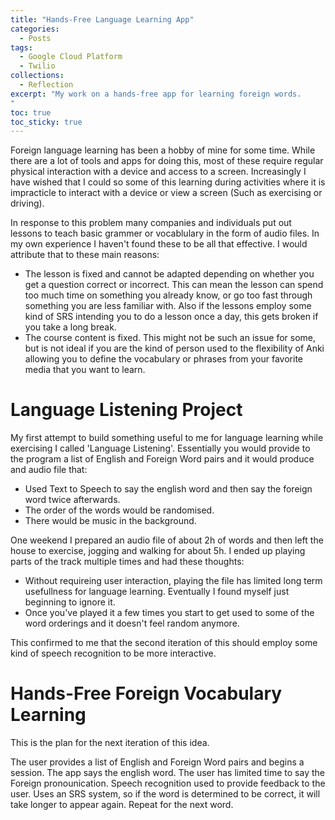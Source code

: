 ```yaml
---
title: "Hands-Free Language Learning App"
categories:
  - Posts
tags:
  - Google Cloud Platform
  - Twilio
collections:
  - Reflection
excerpt: "My work on a hands-free app for learning foreign words.
"
toc: true
toc_sticky: true
---
```

Foreign language learning has been a hobby of mine for some time. While there are a lot of tools and apps for doing this, most of these require regular physical interaction with a device and access to a screen. Increasingly I have wished that I could so some of this learning during activities where it is impracticle to interact with a device or view a screen (Such as exercising or driving).

In response to this problem many companies and individuals put out lessons to teach basic grammer or vocablulary in the form of audio files. In my own experience I haven't found these to be all that effective. I would attribute that to these main reasons:
* The lesson is fixed and cannot be adapted depending on whether you get a question correct or incorrect. This can mean the lesson can spend too much time on something you already know, or go too fast through something you are less familiar with. Also if the lessons employ some kind of SRS intending you to do a lesson once a day, this gets broken if you take a long break.
* The course content is fixed. This might not be such an issue for some, but is not ideal if you are the kind of person used to the flexibility of Anki allowing you to define the vocabulary or phrases from your favorite media that you want to learn.

# Language Listening Project
My first attempt to build something useful to me for language learning while exercising I called 'Language Listening'.
Essentially you would provide to the program a list of English and Foreign Word pairs and it would produce and audio file that:
* Used Text to Speech to say the english word and then say the foreign word twice afterwards.
* The order of the words would be randomised.
* There would be music in the background.

One weekend I prepared an audio file of about 2h of words and then left the house to exercise, jogging and walking for about 5h.
I ended up playing parts of the track multiple times and had these thoughts:
* Without requireing user interaction, playing the file has limited long term usefullness for language learning. Eventually I found myself just beginning to ignore it.
* Once you've played it a few times you start to get used to some of the word orderings and it doesn't feel random anymore.

This confirmed to me that the second iteration of this should employ some kind of speech recognition to be more interactive.

# Hands-Free Foreign Vocabulary Learning
This is the plan for the next iteration of this idea.

The user provides a list of English and Foreign Word pairs and begins a session.
The app says the english word.
The user has limited time to say the Foreign pronounication.
Speech recognition used to provide feedback to the user.
Uses an SRS system, so if the word is determined to be correct, it will take longer to appear again.
Repeat for the next word.

